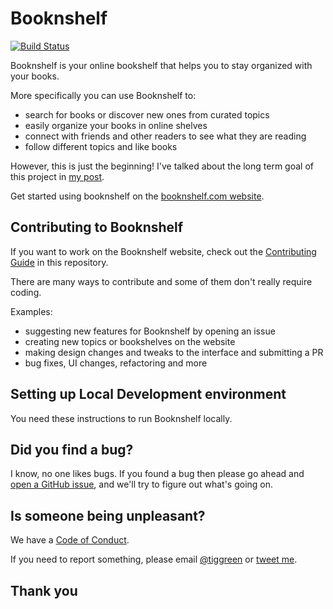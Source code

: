 # Booknshelf
[![Build Status](https://travis-ci.com/tiggreen/booknshelf.svg?token=5yTUaMZbo4c2WU4m6zsD&branch=master)](https://travis-ci.com/tiggreen/booknshelf)

Booknshelf is your online bookshelf that helps you to stay organized with your books.

More specifically you can use Booknshelf to:

- search for books or discover new ones from curated topics
- easily organize your books in online shelves
- connect with friends and other readers to see what they are reading
- follow different topics and like books

However, this is just the beginning! I've talked about the long term goal of this project in [my post](https://medium/@tik).

Get started using booknshelf on the [booknshelf.com website](https://booknshelf.com).

## Contributing to Booknshelf

If you want to work on the Booknshelf website, check out the [Contributing Guide](https://github.com/booknshelf/booknshelf.com/blob/master/CONTRIBUTING.md) in this repository. 

There are many ways to contribute and some of them don't really require coding.

Examples:

- suggesting new features for Booknshelf by opening an issue
- creating new topics or bookshelves on the website
- making design changes and tweaks to the interface and submitting a PR
- bug fixes, UI changes, refactoring and more

## Setting up Local Development environment
You need these instructions to run Booknshelf locally.

## Did you find a bug?

I know, no one likes bugs. If you found a bug then please go ahead and [open a GitHub issue](https://github.com/booknshelf/booknshelf.com/issues), and we'll try to figure out what's going on.

## Is someone being unpleasant?

We have a [Code of Conduct](https://github.com/booknshelf/booknshelf.com/blob/master/CODE_OF_CONDUCT.md).

If you need to report something, please email [@tiggreen](https://github.com/tiggreen) or [tweet me](https://twitter.com/tiggreen).

## Thank you

